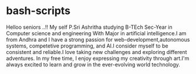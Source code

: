 # bash-scripts

Helloo seniors ..!! My self P.Sri Ashritha studying B-TEch Sec-Year in Computer science and engineering With Major in artificial intelligence.I am from Andhra and I have a strong passion for web-development,autonomous systems, competetive programming, and AI.I consider myself to be consistent and reliable.I love taking new challenges and exploring different adventures. In my free time, I enjoy expressing my creativity through art.I'm always excited to learn and grow in the ever-evolving world technology.

